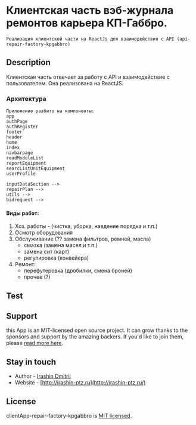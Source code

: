 # Клиентская часть вэб-журнала ремонтов карьера КП-Габбро.
    Реализация клиентской части на ReactJs для взаимодействия с API (api-repair-factory-kpgabbro)



## Description
Клиентская часть отвечает за работу с API и взаимодействие с пользователем.
Она реализована на ReactJS.

### Архитектура
    Приложение разбито на компоненты:
    app
    authPage
    authRegister
    footer
    header
    home
    index
    navbarpage
    readModuleList
    reportEquipment
    searcListUnitEquipment
    userProfile

    inputDataSection -->
    repairPlan -->
    utils -->
    bidrequest -->




#### Виды работ:
1. Хоз. работы - (чистка, уборка, навдение порядка и т.п.)
2. Осмотр оборудования
3. Обслуживание (?? замена фильтров, ремней, масла)
    * смазка (замена масел и т.п.)
    *  замена сит (карт)
    *  регулировка (конвейера)
4. Ремонт:
    * перефутеровка (дробилки, смена броней)
    * прочее (?)



## Test



## Support

this App is an MIT-licensed open source project. It can grow thanks to the sponsors and support by the amazing backers. If you'd like to join them, please [read more here](https://ptz-cargo.com/support).

## Stay in touch
- Author - [Irashin Dmitrii](http://irashin-ptz.ru)
- Website - [http://irashin-ptz.ru](http://irashin-ptz.ru/)


## License
clientApp-repair-factory-kpgabbro is [MIT licensed](LICENSE).
